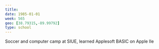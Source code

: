 ```yaml
---
title:
date: 1985-01-01
week: 565
geo: [38.79315,-89.99792]
type: school
---
```


Soccer and computer camp at SIUE, learned Applesoft BASIC on Apple IIe

